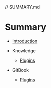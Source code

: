 // SUMMARY.md

# Summary
* [Introduction](README.md)

* Knowledge
  * [Plugins](Plugins.md)
* GitBook
  * [Plugins](Plugins.md)
    